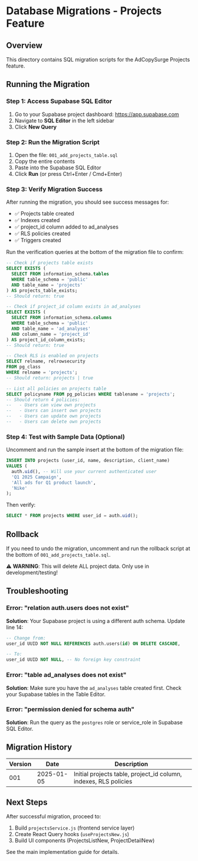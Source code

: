 # Database Migrations - Projects Feature

## Overview

This directory contains SQL migration scripts for the AdCopySurge Projects feature.

## Running the Migration

### Step 1: Access Supabase SQL Editor

1. Go to your Supabase project dashboard: https://app.supabase.com
2. Navigate to **SQL Editor** in the left sidebar
3. Click **New Query**

### Step 2: Run the Migration Script

1. Open the file: `001_add_projects_table.sql`
2. Copy the entire contents
3. Paste into the Supabase SQL Editor
4. Click **Run** (or press Ctrl+Enter / Cmd+Enter)

### Step 3: Verify Migration Success

After running the migration, you should see success messages for:
- ✅ Projects table created
- ✅ Indexes created
- ✅ project_id column added to ad_analyses
- ✅ RLS policies created
- ✅ Triggers created

Run the verification queries at the bottom of the migration file to confirm:

```sql
-- Check if projects table exists
SELECT EXISTS (
  SELECT FROM information_schema.tables 
  WHERE table_schema = 'public' 
  AND table_name = 'projects'
) AS projects_table_exists;
-- Should return: true

-- Check if project_id column exists in ad_analyses
SELECT EXISTS (
  SELECT FROM information_schema.columns 
  WHERE table_schema = 'public' 
  AND table_name = 'ad_analyses' 
  AND column_name = 'project_id'
) AS project_id_column_exists;
-- Should return: true

-- Check RLS is enabled on projects
SELECT relname, relrowsecurity 
FROM pg_class 
WHERE relname = 'projects';
-- Should return: projects | true

-- List all policies on projects table
SELECT policyname FROM pg_policies WHERE tablename = 'projects';
-- Should return 4 policies:
--   - Users can view own projects
--   - Users can insert own projects
--   - Users can update own projects
--   - Users can delete own projects
```

### Step 4: Test with Sample Data (Optional)

Uncomment and run the sample insert at the bottom of the migration file:

```sql
INSERT INTO projects (user_id, name, description, client_name)
VALUES (
  auth.uid(), -- Will use your current authenticated user
  'Q1 2025 Campaign',
  'All ads for Q1 product launch',
  'Nike'
);
```

Then verify:
```sql
SELECT * FROM projects WHERE user_id = auth.uid();
```

## Rollback

If you need to undo the migration, uncomment and run the rollback script at the bottom of `001_add_projects_table.sql`.

⚠️ **WARNING**: This will delete ALL project data. Only use in development/testing!

## Troubleshooting

### Error: "relation auth.users does not exist"

**Solution**: Your Supabase project is using a different auth schema. Update line 14:
```sql
-- Change from:
user_id UUID NOT NULL REFERENCES auth.users(id) ON DELETE CASCADE,

-- To:
user_id UUID NOT NULL, -- No foreign key constraint
```

### Error: "table ad_analyses does not exist"

**Solution**: Make sure you have the `ad_analyses` table created first. Check your Supabase tables in the Table Editor.

### Error: "permission denied for schema auth"

**Solution**: Run the query as the `postgres` role or service_role in Supabase SQL Editor.

## Migration History

| Version | Date | Description |
|---------|------|-------------|
| 001 | 2025-01-05 | Initial projects table, project_id column, indexes, RLS policies |

## Next Steps

After successful migration, proceed to:
1. Build `projectsService.js` (frontend service layer)
2. Create React Query hooks (`useProjectsNew.js`)
3. Build UI components (ProjectsListNew, ProjectDetailNew)

See the main implementation guide for details.
